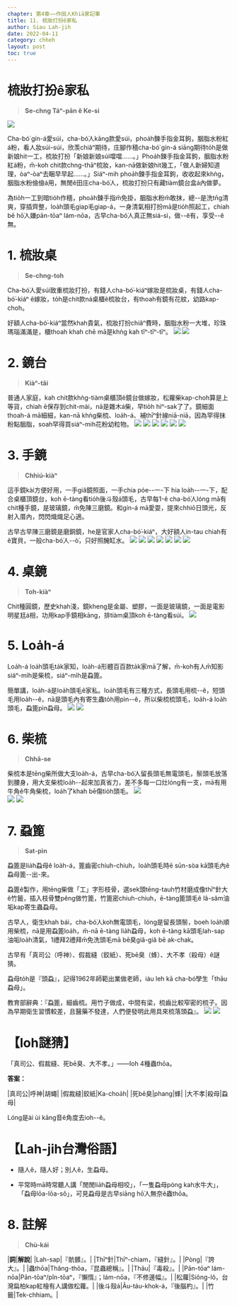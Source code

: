 ```yaml
---
chapter: 第4章——作田人Khiā家記事
title: 11. 梳妝打扮ê家私
author: Siau Lah-jih
date: 2022-04-11
category: chheh
layout: post
toc: true
---
```


# 梳妝打扮ê家私
> **Se-chng Táⁿ-pān ê Ke-si**

![](../too5/16/16-5-1梳妝臺.jpg)

Cha-bó͘ gín-á愛súi，cha-bó͘人kāng款愛súi，phoa̍h鍊手指金耳鉤，胭脂水粉紅á粉，看人妝súi-súi，欣羡chiâⁿ期待，庄腳作穡cha-bó͘ gín-á siāng期待to̍h是做新娘hit一工，梳妝打扮「新娘新娘súi噹噹‥‥‥。」Phoa̍h鍊手指金耳鉤，胭脂水粉紅á粉，m̄-koh chit款chng-thāⁿ梳妝，kan-nā做新娘hit幾工，「做人新婦知道理，òaⁿ-òaⁿ去睏早早起‥‥‥。」Siáⁿ-mih phoa̍h鍊手指金耳鉤，收收起來khǹg，胭脂水粉儉儉á用，無閒ê田庄cha-bó͘人，梳妝打扮只有藏tiàm鏡台盒á內做夢。

為tio̍h一工到暗tio̍h作穡，phoa̍h鍊手指m̄免掛，胭脂水粉m̄敢抹，總--是洗tn̄g清爽，穿插齊整，loa̍h頭毛giap毛giap-á，一身清氣相打扮mā是tio̍h照起工，chiah bē hō͘人嫌pān-tōaⁿ lám-nōa，古早cha-bó͘人真正無siá-sì，做--ê有，享受--ê無。

# 1. 梳妝桌
> **Se-chng-toh**

Cha-bó͘人愛súi致重梳妝打扮，有錢人cha-bó͘-kiáⁿ嫁妝是梳妝桌，有錢人cha-bó͘-kiáⁿ ê嫁妝，to̍h是chit款ná桌櫃ê梳妝台，有thoah有鏡有花紋，幼路kap-choh。

好額人cha-bó͘-kiáⁿ當然khah貴氣，梳妝打扮chiâⁿ費時，胭脂水粉一大堆，珍珠瑪瑙滿滿是，櫃thoah khah chē mā是khǹg kah tīⁿ-tīⁿ-tīⁿ。
![](../too5/16/16-5-2梳妝臺.jpg)
![](../too5/16/16-5-2a梳妝臺.jpg)

# 2. 鏡台
> **Kiàⁿ-tâi**

普通人家庭，kah chit款khǹg-tiàm桌櫃頂ê鏡台做嫁妝，松蘿柴kap-choh算是上等貨，chiah ē保存到chit-mái，nā是雜木á柴，早tio̍h hìⁿ-sak了了。鏡細面thoah-á mā細細，kan-nā khǹg柴梳、loa̍h-á、補thīⁿ針線niā-niā，因為罕得抹粉點胭脂，soah罕得買siáⁿ-mih花粉幼粒物。
![](../too5/16/16-5-3鏡台.jpg) 
![](../too5/16/16-5-4鏡台.jpg) 
![](../too5/16/16-5-5鏡台.jpg)
![](../too5/16/16-5-5a鏡台.jpg)
![](../too5/16/16-5-5b鏡台.jpg)
![](../too5/16/16-5-5c鏡台.jpg)

# 3. 手鏡
> **Chhiú-kiàⁿ**

這手鏡kài方便好用，一手giâ鏡照面，一手chia póe--一-下 hia loa̍h--一-下，配合桌櫃頂鏡台，koh ē-tàng看tio̍h後斗殼á頭毛，古早每1-ê cha-bó͘人lóng mā有chit種手鏡，是玻璃鏡，m̄免陳三磨鏡。和gín-á mā愛耍，提來chhiō日頭光，反射入厝內，閃閃熾熾足心適。

古早古早陳三磨鏡是磨銅鏡，he是官家人cha-bó͘-kiáⁿ，大好額人in-tau chiah有ê寶貝，一般cha-bó͘人--ò͘，只好照醃缸水。
![](../too5/16/16-5-6手鏡.jpg)
![](../too5/16/16-5-7手鏡.jpg)
![](../too5/16/16-5-8手鏡.jpg)
![](../too5/16/16-5-8a手鏡.jpg)
![](../too5/16/16-5-9a手鏡.jpg)
![](../too5/16/16-5-9b手鏡.jpg)
![](../too5/16/16-5-9手鏡.jpg)

# 4. 桌鏡
> **Toh-kiàⁿ**

Chit種圓鏡，歷史khah淺，鏡kheng是金屬、塑膠，一面是玻璃鏡，一面是電影明星尪á相，功用kap手鏡相kāng，排tiàm桌頂koh ē-tàng看súi。
![](../too5/16/16-5-10桌鏡.jpg)

# 5. Loa̍h-á

Loa̍h-á loa̍h頭毛ta̍k家知，loa̍h-á形體百百款ta̍k家mā了解，m̄-koh有人m̄知影siáⁿ-mi̍h是柴梳，siáⁿ-mi̍h是蝨篦。

簡單講，loa̍h-á是loa̍h頭毛ê家私。loa̍h頭毛有三種方式，長頭毛用梳--ê，短頭毛用loa̍h--ê，nā是頭毛內有寄生蟲to̍h用pìn--ê，所以柴梳梳頭毛，loa̍h-á loa̍h頭毛，蝨篦pìn蝨母。
![](../too5/16/16-5-12捋仔.jpg)
![](../too5/16/16-5-13捋仔廖淑鳳.jpg)


# 6. 柴梳
> **Chhâ-se**

柴梳本是tēng柴所做大支loa̍h-á，古早cha-bó͘人留長頭毛無電頭毛，鬃頭毛放落到腰身，用大支柴梳loa̍h--起來加真省力，差不多每一口灶lóng有一支，mā有用牛角ê牛角柴梳，loa̍h了khah bē傷tio̍h頭毛。
![](../too5/16/16-5-14柴梳牛角廖淑鳳.jpg)  
![](../too5/16/16-5-15柴梳廖淑鳳.jpg)
![](../too5/16/16-5-16柴梳捋仔廖淑鳳.jpg)

# 7. 蝨篦
> **Sat-pìn**

蝨篦是lia̍h蝨母ê loa̍h-á，篦齒密chiuh-chiuh，loa̍h頭毛時ē sūn-sòa kā頭毛內ê蝨母篦--出-來。

蝨篦ê製作，用tēng柴做「工」字形枝骨，選sek頭tēng-tauh竹材磨成像thīⁿ針大ê竹籤，插入枝骨雙pêng做竹篦，竹篦密chiuh-chiuh，ē-tàng篦頭毛ê lâ-sâm油垢kap寄生蟲蝨母。

古早人，衛生khah bái，cha-bó͘人koh無電頭毛，lóng是留長頭鬃，boeh loa̍h順用柴梳，nā是用蝨篦loa̍h，m̄-nā ē-tàng lia̍h蝨母，koh ē-tàng kā頭毛lah-sap油垢loa̍h清氣，1禮拜2禮拜m̄免洗頭毛mā bē臭giâ-giâ bē ak-chak。

古早有「真司公（呼神）、假裁縫（鉸紙）、死bē臭（蜂）、大不孝（殺母）ê謎猜。

蝨母to̍h是『頭蝨』，記得1962年師範出業做老師，iáu leh kā cha-bó͘學生「thāu蝨母」。

教育部辭典：『蝨篦，細齒梳。用竹子做成，中間有梁，梳齒比較窄密的梳子。因為早期衛生習慣較差，且醫藥不發達，人們便發明此用具來梳落頭蝨』。
![](../too5/16/16-5-17蝨篦.jpg)
![](../too5/16/16-5-17a捋仔蝨篦.jpg)

# 【Ioh謎猜】
「真司公、假裁縫、死bē臭、大不孝。」——Ioh 4種蟲thōa。

**答案：**

|真司公|呼神|胡蠅|
|假裁縫|鉸紙|Ka-choa̍h|
|死bē臭|phang|蜂|
|大不孝|殺母|蝨母|

Lóng是ài ùi kāng音ê角度去ioh--ê。

# 【Lah-jih台灣俗語】

- 隨人ê，隨人好；別人ê，生蝨母。

- 平常時mā時常聽人講「閒閒lia̍h蝨母相咬」，「一隻蝨母pòng kah水牛大」，「蝨母lōa-lōa-sô」，可見蝨母是古早siāng hō͘人無奈ê蟲thōa。


# 8. 註解
> **Chù-kái**

|**詞**|**解說**|
|Lah-sap|『骯髒』。|
|Thīⁿ針|Thīⁿ-chiam，『縫針』。|
|Pòng|『誇大』。|
|蟲thōa|Thâng-thōa，『昆蟲總稱』。|
|Thāu|『毒殺』。|
|Pān-tōaⁿ lám-nōa|Pān-tōaⁿ/pîn-tōaⁿ，『懶惰』；lám-nōa，『不修邊幅』。|
|松蘿|Siông-lô，台灣扁柏kap紅檜有人講做松蘿。|
|後斗殼á|Āu-táu-khok-á，『後腦杓』。|
|竹籤|Tek-chhiam。|
